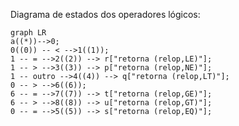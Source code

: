 


Diagrama de estados dos operadores lógicos:

```mermaid
graph LR
a((*))-->0;
0((0)) -- < -->1((1));
1 -- = -->2((2)) --> r["retorna (relop,LE)"];
1 -- > -->3((3)) --> p["retorna (relop,NE)"];
1 -- outro -->4((4)) --> q["retorna (relop,LT)"];
0 -- > -->6((6));
6 -- = -->7((7)) --> t["retorna (relop,GE)"];
6 -- > -->8((8)) --> u["retorna (relop,GT)"];
0 -- = -->5((5)) --> s["retorna (relop,EQ)"];
```